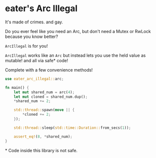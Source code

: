 # eater's Arc Illegal

It's made of crimes. and gay.

Do you ever feel like you need an Arc, but don't need a Mutex or RwLock because you know better?

`ArcIllegal` is for you! 

`ArcIllegal` works like an `Arc` but instead lets you use the held value as mutable! and all via safe* code!

Complete with a few convenience methods!

```rust
use eater_arc_illegal::arc;

fn main() {
    let mut shared_num = arc(4);
    let mut cloned = shared_num.dup();
    *shared_num += 2;

    std::thread::spawn(move || {
        *cloned += 2;
    });

    std::thread::sleep(std::time::Duration::from_secs(1));

    assert_eq!(8, *shared_num);
}
```


\* Code inside this library is not safe.